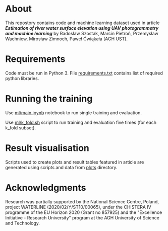 # About
This repostory contains code and machine learning dataset used in article ***Estimation of river water surface elevation using UAV photogrammetry and machine learning*** by Radosław Szostak, Marcin Pietroń, Przemysław Wachniew, Mirosław Zimnoch, Paweł Ćwiąkała (AGH UST).

# Requirements
Code must be run in Python 3. File [requirements.txt](https://github.com/radekszostak/river-wse-uav-ml/blob/master/requirements.txt) contains list of required python libraries.

# Running the training
Use [ml/main.ipynb](https://github.com/radekszostak/river-wse-uav-ml/blob/master/ml/main.ipynb) notebook to run single training and evaluation.

Use [ml/k_fold.sh](https://github.com/radekszostak/river-wse-uav-ml/blob/master/ml/k_fold.sh) script to run training and evaluation five times (for each k_fold subset).

# Result visualisation
Scripts used to create plots and result tables featured in article are generated using scripts and data from [plots](https://github.com/radekszostak/river-wse-uav-ml/tree/master/plots) directory.

# Acknowledgments
Research was partially supported by the National Science Centre, Poland, project WATERLINE (2020/02/Y/ST10/00065), under the CHISTERA IV programme of the EU Horizon 2020 (Grant no 857925) and the "Excellence Initiative - Research University" program at the AGH University of Science and Technology.
